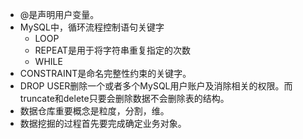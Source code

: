 - @是声明用户变量。
- MySQL中，循环流程控制语句关键字
  - LOOP 
  - REPEAT是用于将字符串重复指定的次数
  - WHILE
- CONSTRAINT是命名完整性约束的关键字。
- DROP USER删除一个或者多个MySQL用户账户及消除相关的权限。而truncate和delete只要会删除数据不会删除表的结构。
- 数据仓库重要概念是粒度，分割，维。
- 数据挖掘的过程首先要完成确定业务对象。